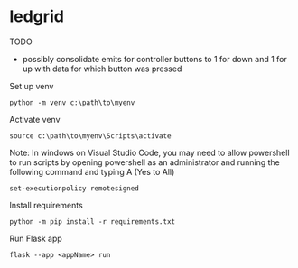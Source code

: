 # ledgrid

TODO
* possibly consolidate emits for controller buttons to 1 for down and 1 for up with data for which button was pressed


Set up venv
```
python -m venv c:\path\to\myenv
```

Activate venv
```
source c:\path\to\myenv\Scripts\activate
```
Note: In windows on Visual Studio Code, you may need to allow powershell to run scripts by opening powershell as an administrator and running the following command and typing A (Yes to All)
```
set-executionpolicy remotesigned
```

Install requirements
```
python -m pip install -r requirements.txt
```

Run Flask app
```
flask --app <appName> run
```

